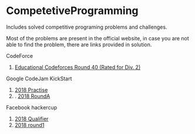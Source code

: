 # CompetetiveProgramming
Includes solved competitive programing problems and challenges.

Most of the problems are present in the official website, in case you are not able to find the problem, there are links provided in solution. 

CodeForce 
1. [Educational Codeforces Round 40 (Rated for Div. 2)](https://github.com/niksw7/CompetetiveProgramming/tree/master/codeforce) 

Google CodeJam KickStart
1. [2018 Practise](https://github.com/niksw7/CompetetiveProgramming/tree/master/codejam/kickstart2018practise)
2. . [2018 RoundA](https://github.com/niksw7/CompetetiveProgramming/tree/master/codejam/kickstart2018A)

Facebook hackercup
1. [2018 Qualifier](https://github.com/niksw7/CompetetiveProgramming/tree/master/hackercup/qualifier)
2. [2018 round1](https://github.com/niksw7/CompetetiveProgramming/tree/master/hackercup/round1) 
